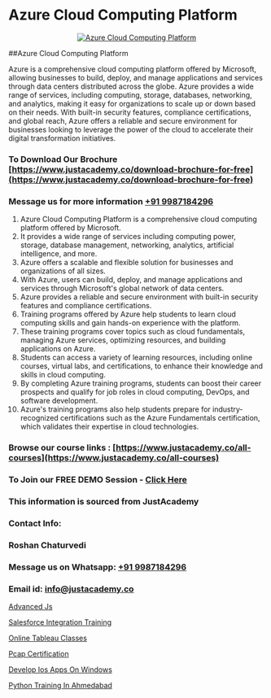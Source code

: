 # Azure Cloud Computing Platform

<p align="center">
  <a href="https://justacademy.co/course-detail/microsoft-azure-training">
    <img src="https://justacademy.co/storage2/course_image/1708336833_course_image.png" alt="Azure Cloud Computing Platform">
  </a>
</p>
##Azure Cloud Computing Platform

Azure is a comprehensive cloud computing platform offered by Microsoft, allowing businesses to build, deploy, and manage applications and services through data centers distributed across the globe. Azure provides a wide range of services, including computing, storage, databases, networking, and analytics, making it easy for organizations to scale up or down based on their needs. With built-in security features, compliance certifications, and global reach, Azure offers a reliable and secure environment for businesses looking to leverage the power of the cloud to accelerate their digital transformation initiatives.
### To Download Our Brochure [https://www.justacademy.co/download-brochure-for-free](https://www.justacademy.co/download-brochure-for-free)
### Message us for more information [+91 9987184296](https://api.whatsapp.com/send?phone=919987184296)
1) Azure Cloud Computing Platform is a comprehensive cloud computing platform offered by Microsoft.
2) It provides a wide range of services including computing power, storage, database management, networking, analytics, artificial intelligence, and more.
3) Azure offers a scalable and flexible solution for businesses and organizations of all sizes.
4) With Azure, users can build, deploy, and manage applications and services through Microsoft's global network of data centers.
5) Azure provides a reliable and secure environment with built-in security features and compliance certifications.
6) Training programs offered by Azure help students to learn cloud computing skills and gain hands-on experience with the platform.
7) These training programs cover topics such as cloud fundamentals, managing Azure services, optimizing resources, and building applications on Azure.
8) Students can access a variety of learning resources, including online courses, virtual labs, and certifications, to enhance their knowledge and skills in cloud computing.
9) By completing Azure training programs, students can boost their career prospects and qualify for job roles in cloud computing, DevOps, and software development.
10) Azure's training programs also help students prepare for industry-recognized certifications such as the Azure Fundamentals certification, which validates their expertise in cloud technologies.

### Browse our course links : [https://www.justacademy.co/all-courses](https://www.justacademy.co/all-courses) 
### To Join our FREE DEMO Session - [Click Here](https://www.justacademy.co/register-for-course-demo)


### This information is sourced from JustAcademy
### Contact Info:
### Roshan Chaturvedi
### Message us on Whatsapp: [+91 9987184296](https://api.whatsapp.com/send?phone=919987184296)
### Email id: [info@justacademy.co](mailto:info@justacademy.co)
                
[Advanced Js](https://www.linkedin.com/pulse/advanced-js-software-training-sunnyvale-f9suc?trackingId=glmdU50s2UPFM5O79paO%2FQ%3D%3D&lipi=urn%3Ali%3Apage%3Ad_flagship3_company_admin%3BM5QnzWJERjun88GkJ%2BYkdw%3D%3D)

[Salesforce Integration Training](https://www.linkedin.com/pulse/salesforce-integration-training-justacademy-thane-tcuac?trackingId=LrBTyRsKnSnrzSJZPHaEww%3D%3D&lipi=urn%3Ali%3Apage%3Ad_flagship3_company_admin%3B5LFFxHfxSIO4W925HATEJA%3D%3D)

[Online Tableau Classes](https://medium.com/@prempja40/online-tableau-classes-eed402cbc878)

[Pcap Certification](https://medium.com/@akanshapatil/pcap-certification-911eeb29a0cb)

[Develop Ios Apps On Windows](https://justacademyin.github.io/justacademy/develop-ios-apps-on-windows)

[Python Training In Ahmedabad](https://justacademyin.github.io/justacademy/python-training-in-ahmedabad)

